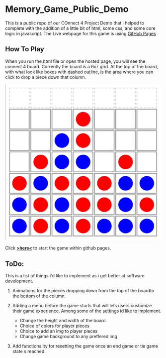 # Memory_Game_Public_Demo
This is a public repo of our COnnect 4 Project Demo that i helped to complete with the addition of a little bit of html, some css, and some core logic in javascript.
The Live webpage for this game is using [GitHub Pages](https://pages.github.com/)


## How To Play

When you run the html file or open the hosted page, you will see the connect 4 board. Currently the board is a 6x7 grid. At the top of the board, with what look like boxes with dashed outline, is the area where you can click to drop a piece down that column.

![This should be a picture of a Connect 4 game in progress](imgs/Connect4.png)



Click **[>here<](https://papontem.github.io/15Connect4_Public_Demo/)** to start the game within github pages.

## ToDo:
This is a list of things i'd like to implement as i get better at software development.

1. Animations for the pieces dropping down from the top of the boardto the bottom of the column.

2. Adding a menu before the game starts that  will lets users customize their game experience.
    Among some of the settings id like to implement.
    - Change the height and width of the board
    - Choice of colors for player pieces
    - Choice to add an img to player pieces
    - Change game background to any preffered img

3. Add functionality for resetting the game once an end game or tie game state s reached. 

        